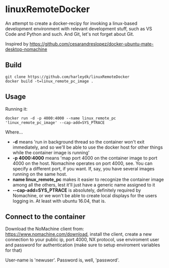 
# linuxRemoteDocker
An attempt to create a docker-recipy for invoking a linux-based development environment with relevant development stuff, such as VS Code and Python and such. And Git, let's not forget about Git.

Inspired by https://github.com/cesarandreslopez/docker-ubuntu-mate-desktop-nomachine


## Build

```
git clone https://github.com/harleydk/linuxRemoteDocker
docker build -t=linux_remote_pc_image .
```

## Usage

Running it:

```
docker run -d -p 4000:4000 --name linux_remote_pc 'linux_remote_pc_image' --cap-add=SYS_PTRACE
```

Where...

* __-d__ means 'run in background thread so the container won't exit immediately, and so we'll be able to use the docker host for other things while the container image is running'
* __-p 4000:4000__ means 'map port 4000 on the container image to port 4000 on the host. Nomachine operates on port 4000, see. You can specify a different port, if you want. If, say, you have several images running on the same host.
* __name linux_remote_pc__ makes it easier to recognize the container image among all the others, lest it'll just have a generic name assigned to it
* __--cap-add=SYS_PTRACE__ is absolutely, definitely required by Nomachine, or we won't be able to create local displays for the users logging in. At least with ubuntu 16.04, that is.

## Connect to the container

Download the NoMachine client from: https://www.nomachine.com/download, install the client, create a new connection to your public ip, port 4000, NX protocol, use enviroment user and password for authentication (make sure to setup enviroment variables for that)

User-name is 'newuser'.
Password is, well, 'password'.
